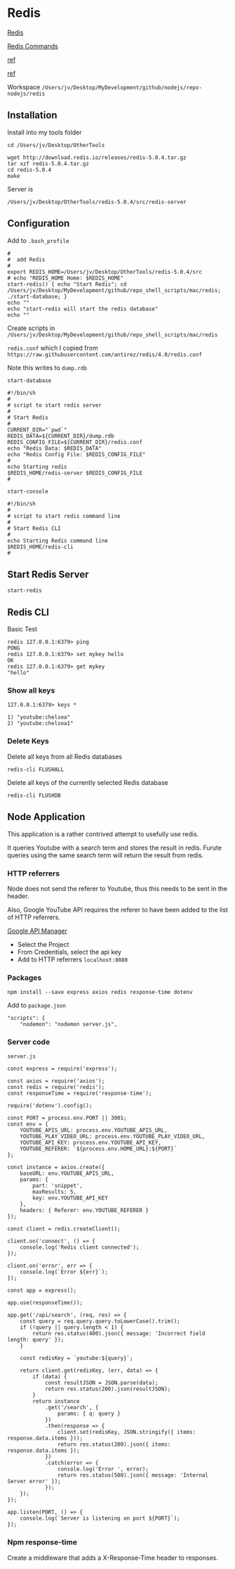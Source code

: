 # Redis

[Redis](https://redis.io/)

[Redis Commands](https://redis.io/commands)

[ref](https://hackernoon.com/using-redis-with-node-js-8d87a48c5dd7)

[ref](https://www.codementor.io/brainyfarm/caching-with-redis-node-js-example-h6o9ii72i)

Workspace `/Users/jv/Desktop/MyDevelopment/github/nodejs/repo-nodejs/redis`

## Installation

Install into my tools folder

```
cd /Users/jv/Desktop/OtherTools
```

```
wget http://download.redis.io/releases/redis-5.0.4.tar.gz
tar xzf redis-5.0.4.tar.gz
cd redis-5.0.4
make
```

Server is

```
/Users/jv/Desktop/OtherTools/redis-5.0.4/src/redis-server
```

## Configuration

Add to `.bash_profile`

```
#
#  add Redis
#
export REDIS_HOME=/Users/jv/Desktop/OtherTools/redis-5.0.4/src
# echo "REDIS_HOME Home: $REDIS_HOME"
start-redis() { echo "Start Redis"; cd /Users/jv/Desktop/MyDevelopment/github/repo_shell_scripts/mac/redis; ./start-database; }
echo ""
echo "start-redis will start the redis database"
echo ""
```

Create scripts in `/Users/jv/Desktop/MyDevelopment/github/repo_shell_scripts/mac/redis`

`redis.conf` which I copied from `https://raw.githubusercontent.com/antirez/redis/4.0/redis.conf`

Note this writes to `dump.rdb`

`start-database`

```
#!/bin/sh
#
# script to start redis server
#
# Start Redis
#
CURRENT_DIR="`pwd`"
REDIS_DATA=${CURRENT_DIR}/dump.rdb
REDIS_CONFIG_FILE=${CURRENT_DIR}/redis.conf
echo "Redis Data: $REDIS_DATA"
echo "Redis Config File: $REDIS_CONFIG_FILE"
#
echo Starting redis
$REDIS_HOME/redis-server $REDIS_CONFIG_FILE
#
```

`start-console`

```
#!/bin/sh
#
# script to start redis command line
#
# Start Redis CLI
#
echo Starting Redis command line
$REDIS_HOME/redis-cli
#
```

## Start Redis Server

```
start-redis
```

## Redis CLI

Basic Test

```
redis 127.0.0.1:6379> ping
PONG
redis 127.0.0.1:6379> set mykey hello
OK
redis 127.0.0.1:6379> get mykey
"hello"
```

### Show all keys

```
127.0.0.1:6379> keys *

1) "youtube:chelsea"
2) "youtube:chelsea1"
```

### Delete Keys

Delete all keys from all Redis databases

```
redis-cli FLUSHALL
```

Delete all keys of the currently selected Redis database

```
redis-cli FLUSHDB
```

## Node Application

This application is a rather contrived attempt to usefully use redis.

It queries Youtube with a search term and stores the result in redis. Furute queries using the same search term will return the result from redis.

### HTTP referrers

Node does not send the referer to Youtube, thus this needs to be sent in the header.

Also, Google YouTube API requires the referer to have been added to the list of HTTP referrers.

[Google API Manager](https://console.developers.google.com/)

* Select the Project
* From Credentials, select the api key
* Add to HTTP referrers `localhost:8080`

### Packages

```
npm install --save express axios redis response-time dotenv
```

Add to `package.json`

```
"scripts": {
	"nodemon": "nodemon server.js",
```

### Server code

`server.js`

```
const express = require('express');

const axios = require('axios');
const redis = require('redis');
const responseTime = require('response-time');

require('dotenv').config();

const PORT = process.env.PORT || 3001;
const env = {
	YOUTUBE_APIS_URL: process.env.YOUTUBE_APIS_URL,
	YOUTUBE_PLAY_VIDEO_URL: process.env.YOUTUBE_PLAY_VIDEO_URL,
	YOUTUBE_API_KEY: process.env.YOUTUBE_API_KEY,
	YOUTUBE_REFERER: `${process.env.HOME_URL}:${PORT}`
};

const instance = axios.create({
	baseURL: env.YOUTUBE_APIS_URL,
	params: {
		part: 'snippet',
		maxResults: 5,
		key: env.YOUTUBE_API_KEY
	},
	headers: { Referer: env.YOUTUBE_REFERER }
});

const client = redis.createClient();

client.on('connect', () => {
	console.log('Redis client connected');
});

client.on('error', err => {
	console.log(`Error ${err}`);
});

const app = express();

app.use(responseTime());

app.get('/api/search', (req, res) => {
	const query = req.query.query.toLowerCase().trim();
	if (!query || query.length < 1) {
		return res.status(400).json({ message: 'Incorrect field length: query' });
	}

	const redisKey = `youtube:${query}`;

	return client.get(redisKey, (err, data) => {
		if (data) {
			const resultJSON = JSON.parse(data);
			return res.status(200).json(resultJSON);
		}
		return instance
			.get('/search', {
				params: { q: query }
			})
			.then(response => {
				client.set(redisKey, JSON.stringify({ items: response.data.items }));
				return res.status(200).json({ items: response.data.items });
			})
			.catch(error => {
				console.log('Error ', error);
				return res.status(500).json({ message: 'Internal Server error' });
			});
	});
});

app.listen(PORT, () => {
	console.log(`Server is listening on port ${PORT}`);
});
```

### Npm response-time

Create a middleware that adds a X-Response-Time header to responses.



